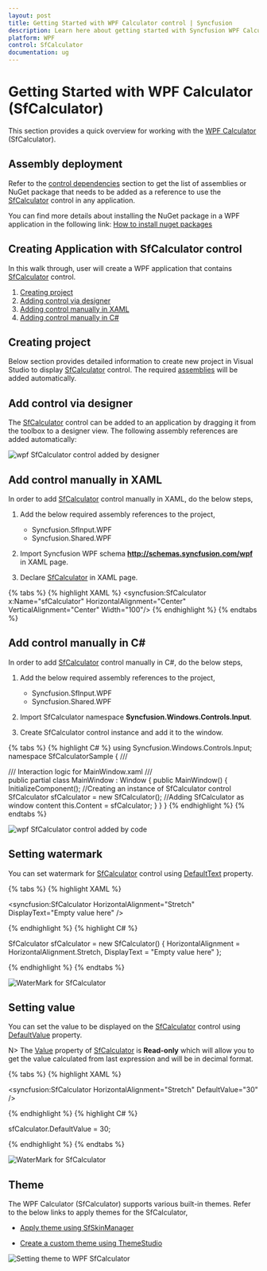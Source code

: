 ```yaml
---
layout: post
title: Getting Started with WPF Calculator control | Syncfusion
description: Learn here about getting started with Syncfusion WPF Calculator (SfCalculator) control, its elements and more.
platform: WPF
control: SfCalculator
documentation: ug
---
```


# Getting Started with WPF Calculator (SfCalculator)
This section provides a quick overview for working with the [WPF Calculator](https://www.syncfusion.com/wpf-controls/calculator) (SfCalculator).

## Assembly deployment
Refer to the [control dependencies](https://help.syncfusion.com/wpf/control-dependencies#sfcalculator) section to get the list of assemblies or NuGet package that needs to be added as a reference to use the [SfCalculator](https://help.syncfusion.com/cr/wpf/Syncfusion.Windows.Controls.Input.SfCalculator.html) control in any application.

You can find more details about installing the NuGet package in a WPF application in the following link:
[How to install nuget packages](https://help.syncfusion.com/wpf/visual-studio-integration/nuget-packages#installing-nuget-packages)

## Creating Application with SfCalculator control
In this walk through, user will create a WPF application that contains [SfCalculator](https://help.syncfusion.com/cr/wpf/Syncfusion.Windows.Controls.Input.SfCalculator.html) control.
1. [Creating project](#Creating-the-project)
2. [Adding control via designer](#Adding-control-via-designer)
3. [Adding control manually in XAML](#Adding-control-manually-in-XAML)
4. [Adding control manually in C#](#Adding-control-manually-in-C#)

## Creating project
Below section provides detailed information to create new project in Visual Studio to display [SfCalculator](https://help.syncfusion.com/cr/wpf/Syncfusion.Windows.Controls.Input.SfCalculator.html) control. The required [assemblies](https://help.syncfusion.com/wpf/control-dependencies#sfcalculator) will be added automatically.

## Add control via designer

The [SfCalculator](https://help.syncfusion.com/cr/wpf/Syncfusion.Windows.Controls.Input.SfCalculator.html) control can be added to an application by dragging it from the toolbox to a designer view. The following assembly references are added automatically:

![wpf SfCalculator control added by designer](Getting-Started_images/wpf-sfcalculator-control-added-by-designer.png)

## Add control manually in XAML

In order to add [SfCalculator](https://help.syncfusion.com/cr/wpf/Syncfusion.Windows.Controls.Input.SfCalculator.html) control manually in XAML, do the below steps,

1. Add the below required assembly references to the project,

   * Syncfusion.SfInput.WPF
   * Syncfusion.Shared.WPF

2. Import Syncfusion WPF schema **http://schemas.syncfusion.com/wpf** in XAML page.

3. Declare [SfCalculator](https://help.syncfusion.com/cr/wpf/Syncfusion.Windows.Controls.Input.SfCalculator.html) in XAML page.

{% tabs %}
{% highlight XAML %}
<Window xmlns="http://schemas.microsoft.com/winfx/2006/xaml/presentation"
        xmlns:x="http://schemas.microsoft.com/winfx/2006/xaml"
        xmlns:syncfusion="http://schemas.syncfusion.com/wpf" 
        x:Class="SfCalculatorSample.MainWindow"
        Title="SfCalculator Sample" Height="350" Width="525">
    <Grid>
        <syncfusion:SfCalculator x:Name="sfCalculator" HorizontalAlignment="Center" VerticalAlignment="Center" Width="100"/>
    </Grid>
</Window>
{% endhighlight %}
{% endtabs %}

## Add control manually in C#

In order to add [SfCalculator](https://help.syncfusion.com/cr/wpf/Syncfusion.Windows.Controls.Input.SfCalculator.html) control manually in C#, do the below steps,

1. Add the below required assembly references to the project,

    * Syncfusion.SfInput.WPF
    * Syncfusion.Shared.WPF

2. Import SfCalculator namespace **Syncfusion.Windows.Controls.Input**.

3. Create SfCalculator control instance and add it to the window.

{% tabs %}
{% highlight C# %}
using Syncfusion.Windows.Controls.Input;
namespace SfCalculatorSample
{
    /// <summary>
    /// Interaction logic for MainWindow.xaml
    /// </summary>
    public partial class MainWindow : Window
    {
        public MainWindow()
        {
            InitializeComponent();
            //Creating an instance of SfCalculator control
            SfCalculator sfCalculator = new SfCalculator();
            //Adding SfCalculator as window content
            this.Content = sfCalculator;
        }
    }
}
{% endhighlight %}
{% endtabs %}

![wpf SfCalculator control added by code](Getting-Started_images/wpf-sfcalculator-control-added-manually.png)

## Setting watermark
You can set watermark for [SfCalculator](https://help.syncfusion.com/cr/wpf/Syncfusion.Windows.Controls.Input.SfCalculator.html) control using [DefaultText](https://help.syncfusion.com/cr/wpf/Syncfusion.Windows.Controls.Input.SfCalculator.html#Syncfusion_Windows_Controls_Input_SfCalculator_DisplayText) property.

{% tabs %}
{% highlight XAML %}

<syncfusion:SfCalculator HorizontalAlignment="Stretch" DisplayText="Empty value here"  />

{% endhighlight %}
{% highlight C# %}

SfCalculator sfCalculator = new SfCalculator()
{
    HorizontalAlignment = HorizontalAlignment.Stretch,
    DisplayText = "Empty value here"
};

{% endhighlight %}
{% endtabs %}

![WaterMark for SfCalculator](Getting-Started_images/GettingStarted_img1.png)

## Setting value 

You can set the value to be displayed on the [SfCalculator](https://help.syncfusion.com/cr/wpf/Syncfusion.Windows.Controls.Input.SfCalculator.html) control using [DefaultValue](https://help.syncfusion.com/cr/wpf/Syncfusion.Windows.Controls.Input.SfCalculator.html#Syncfusion_Windows_Controls_Input_SfCalculator_DefaultValue) property.

N> The [Value](https://help.syncfusion.com/cr/wpf/Syncfusion.Windows.Controls.Input.SfCalculator.html#Syncfusion_Windows_Controls_Input_SfCalculator_Value) property of [SfCalculator](https://help.syncfusion.com/cr/wpf/Syncfusion.Windows.Controls.Input.SfCalculator.html) is **Read-only** which will allow you to get the value calculated from last expression and will be in decimal format.

{% tabs %}
{% highlight XAML %}

<syncfusion:SfCalculator HorizontalAlignment="Stretch"  DefaultValue="30"  />

{% endhighlight %}
{% highlight C# %}

sfCalculator.DefaultValue = 30;

{% endhighlight %}
{% endtabs %}

![WaterMark for SfCalculator](Getting-Started_images/GettingStarted_img2.png)

## Theme

The WPF Calculator (SfCalculator) supports various built-in themes. Refer to the below links to apply themes for the SfCalculator,

  * [Apply theme using SfSkinManager](https://help.syncfusion.com/wpf/themes/skin-manager)
	
  * [Create a custom theme using ThemeStudio](https://help.syncfusion.com/wpf/themes/theme-studio#creating-custom-theme)

  ![Setting theme to WPF SfCalculator](Getting-Started_images/wpf-sfcalculator-control-theme.png)